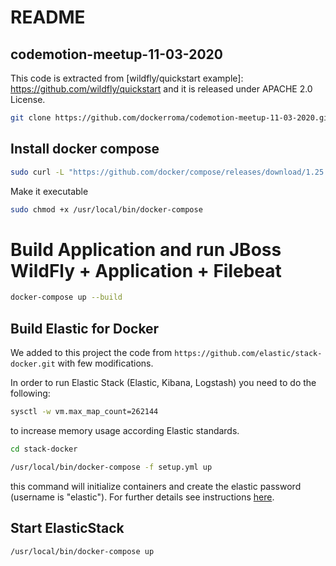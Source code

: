 # README

## codemotion-meetup-11-03-2020

This code is extracted from [wildfly/quickstart example]: https://github.com/wildfly/quickstart and it is released under APACHE 2.0 License. 

```bash
git clone https://github.com/dockerroma/codemotion-meetup-11-03-2020.git
```

## Install docker compose

```bash
sudo curl -L "https://github.com/docker/compose/releases/download/1.25.3/docker-compose-$(uname -s)-$(uname -m)" -o /usr/local/bin/docker-compose
```

Make it executable

```bash
sudo chmod +x /usr/local/bin/docker-compose
```

# Build Application and run JBoss WildFly + Application + Filebeat

```bash
docker-compose up --build
```

## Build Elastic for Docker

We added to this project the code from `https://github.com/elastic/stack-docker.git` with few modifications.

In order to run  Elastic Stack (Elastic, Kibana, Logstash) you need to do the following:

```bash
sysctl -w vm.max_map_count=262144
```

to increase memory usage according Elastic standards.

```bash
cd stack-docker
```

```bash
/usr/local/bin/docker-compose -f setup.yml up
```

this command will initialize containers and create the elastic password (username is "elastic").
For further details see instructions [here](https://github.com/elastic/stack-docker).

## Start ElasticStack

```bash
/usr/local/bin/docker-compose up
```

